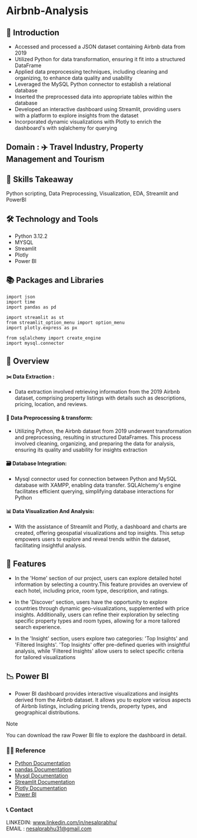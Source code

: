 # Airbnb-Analysis

## 📘 Introduction

- Accessed and processed a JSON dataset containing Airbnb data from 2019
- Utilized Python for data transformation, ensuring it fit into a structured DataFrame
- Applied data preprocessing techniques, including cleaning and organizing, to enhance data quality and usability
- Leveraged the MySQL Python connector to establish a relational database
- Inserted the preprocessed data into appropriate tables within the database
- Developed an interactive dashboard using Streamlit, providing users with a platform to explore insights from the dataset
- Incorporated dynamic visualizations with Plotly to enrich the dashboard's with sqlalchemy for querying 

## Domain : ✈️ Travel Industry, Property Management and Tourism 

## 🎨 Skills Takeaway

Python scripting, Data Preprocessing, Visualization, EDA, Streamlit and PowerBI 

## 🛠 Technology and Tools
- Python 3.12.2
- MYSQL
- Streamlit
- Plotly
- Power BI

## 📚 Packages and Libraries
```
import json
import time
import pandas as pd

import streamlit as st
from streamlit_option_menu import option_menu
import plotly.express as px

from sqlalchemy import create_engine
import mysql.connector

```
## 📘 Overview

#### ✂️ Data Extraction :
- Data extraction involved retrieving information from the 2019 Airbnb dataset, comprising property listings with details such as descriptions, pricing, location, and reviews.

#### 🔁 Data Preprocessing & transform:
- Utilizing Python, the Airbnb dataset from 2019 underwent transformation and preprocessing, resulting in structured DataFrames. This process involved cleaning, organizing, and preparing the data for analysis, ensuring its quality and usability for insights extraction

#### 🗃️ Database Integration:
- Mysql connector used for connection between Python and MySQL database with XAMPP, enabling data transfer. SQLAlchemy's engine facilitates efficient querying, simplifying database interactions for Python

#### 📊 Data Visualization And Analysis:
- With the assistance of Streamlit and Plotly, a dashboard and charts are created, offering geospatial visualizations and top insights. This setup empowers users to explore and reveal trends within the dataset, facilitating insightful analysis.


## 📘 Features

- In the 'Home' section of our project, users can explore detailed hotel information by selecting a country.This feature provides an overview of each hotel, including price, room type, description, and ratings.
  
- In the 'Discover' section, users have the opportunity to explore countries through dynamic geo-visualizations, supplemented with price insights. Additionally, users can refine their exploration by selecting specific property types and room types, allowing for a more tailored search experience.
  
- In the 'Insight' section, users explore two categories: 'Top Insights' and 'Filtered Insights'. 'Top Insights' offer pre-defined queries with insightful analysis,                      while 'Filtered Insights' allow users to select specific criteria for tailored visualizations


## 📉 Power BI
- Power BI dashboard provides interactive visualizations and insights derived from the Airbnb dataset. It allows you to explore various aspects of Airbnb listings, including pricing trends, property types, and geographical distributions.


> [!NOTE]
You can download the raw Power BI file to explore the dashboard in detail.



### 👨‍🏫 Reference
* [Python Documentation](https://docs.python.org/3/)
* [pandas Documentation](https://pandas.pydata.org/docs/)
* [Mysql Documentation](https://dev.mysql.com/doc/)
* [Streamlit Documentation](https://docs.streamlit.io/)
* [Plotly Documentation](https://plotly.com/python/)
* [Power BI](https://learn.microsoft.com/en-us/power-bi/)


### 📞 Contact
LINKEDIN: www.linkedin.com/in/nesalprabhu/             
EMAIL : nesalprabhu31@gmail.com

